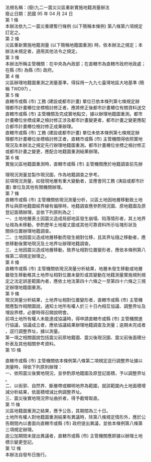 法規名稱：(廢)九二一震災災區重新實施地籍測量辦法  
廢止日期：民國 95 年 04 月 24 日  
第 1 條  
本辦法依九二一震災重建暫行條例 (以下簡稱本條例) 第八條第六項規定  
訂定之。  
第 2 條  
災區重新實施地籍測量 (以下簡稱地籍圖重測) 時，依本辦法之規定；本  
辦法未規定者，適用其他法令之規定。  
第 3 條  
本辦法所稱主管機關：在中央為內政部；在直轄市為直轄市政府地政處；  
在縣 (市) 為縣 (市) 政府。  
第 4 條  
災區辦理地籍圖重測之測量基準，得採用一九九七臺灣地區大地基準 (簡  
稱 TWD97) 。  
第 5 條  
直轄市或縣 (市) 工務 (建設或都市計畫) 單位已依本條列第七條規定辦  
理都市計畫樁位坐標檢討修正者，應將修正後都市計畫樁位有關資料送交  
直轄市或縣 (市) 主管機關及完成實地點交，據以辦理地籍圖重測。都市  
計畫樁位坐標成果之檢討修正涉及都市計畫變更者，都市計畫之變更應配  
合都市計畫樁位檢討修正成果辦理。  
直轄市或縣 (市) 工務 (建設或都市計畫) 單位未依本條例第七條規定辦  
理都市計畫樁位坐標檢討修正者，直轄市或縣 (市) 主管機關得依照實地  
現況及本辦法之規定先行辦理地籍圖重測。都市計畫樁位坐標之檢討修正  
或都市計畫之變更，應配合地籍圖重測結果辦理。  
第 6 條  
實施災區地籍圖重測時，直轄市或縣 (市) 主管機關應於地籍調查前先辦  


理現況測量並製作現況圖，作為地籍調查之參考。  
前項現況測量，如發現地層有重大變動者，並應會同工務 (洟設或都市計  
畫) 單位及其他有關機關辦理。  
第 7 條  
直轄市或縣 (市) 主管機關依現況測量分析，災區土地因地層移動致土地  
界址與原地籍圖經界線有偏移時，地籍調查應參酌現況圖、原地籍圖及原  
登記面積辦理，並依下列原則為之：  
一、土地地層表土因震災造成局部地區發生崩塌、陷落情形者，其土地界  
址視為未移動，參酌歷年土地複丈圖或其他可靠資料所示坵塊形狀及  
關係位置辦理地籍調查。  
二、士地因震災造成地層移動而發生絕對位移，且其界址隨之移動者，應  
依移動後實地現況及土地界址辦理地籍調查。  
三、土地因震災造成地層移動，致界址相對位置變形者，應依本條例第八  
條第二項規定辦理之。  
第 8 條  
直轄市或縣 (市) 主管機關依現況測量分析結果，地層未發生移動或地層  
雖發生移動稚其土地界址相對位置未變形或其變動在地籍測量實施規則規  
定之法定誤差範圍內者，應依土地法第四十六條之一至第四十六條之三規  
定辦理地籍圖重測。  
第 9 條  
現況測量分析結果，土地界址相對位置變形者，直轄市或縣 (市) 主管機  
關應製作相關圖說，通知土地所有權人於三十日內相互協議、調整界址及  
埋設界標，必要時得召開說明會。  
前項土地所有權人未能達成協議時，得申請直轄市或縣 (市) 主管機關進  
行協議，協議成立者，應依協議結果辦理地籍調查及測量；逾期未完成者  
，逕行調整界址，據以測量。  
第一項之相關圖說包括震災前原地籍圖、震災後現況圖、震災前後面積分  
析表及其他相關參考資料。  
第 10 條  


直轄市或縣 (市) 主管機關依本條例第八條第二項規定逕行調整界址據以  
測量時，得依下列原則辦理：  
一、依照震災後實地現況，並參酌原地籍圖及原登記面積，予以調整界址  
。  
二、以街郭、自然界、斷層帶或顯明地界為範圍，就該範圍內土地面積增  
減分析結果，依面積增減比例調整界址。  
三、震災後實地現況界址曲折者，得予截彎取直。  
第 11 條  
災區地籍圖重測之結果，應予公告，其期間為三十日。  
土地所有權人對地籍圖重測結果有異議時，除第八條規定情形外，應於公  
告期間內以書面向直轄市或縣 (市) 政府提出異議，並依本條例第八條第  
三項規定辦理。  
逾公加期間未提出異議者，直轄市或縣 (市) 主管機關應即據以辦理土地  
標示變更登記。  
第 12 條  
本辦法自發布日施行。  



